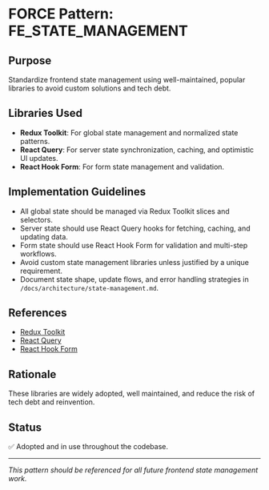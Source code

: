 # FORCE Pattern: FE_STATE_MANAGEMENT

## Purpose
Standardize frontend state management using well-maintained, popular libraries to avoid custom solutions and tech debt.

## Libraries Used
- **Redux Toolkit**: For global state management and normalized state patterns.
- **React Query**: For server state synchronization, caching, and optimistic UI updates.
- **React Hook Form**: For form state management and validation.

## Implementation Guidelines
- All global state should be managed via Redux Toolkit slices and selectors.
- Server state should use React Query hooks for fetching, caching, and updating data.
- Form state should use React Hook Form for validation and multi-step workflows.
- Avoid custom state management libraries unless justified by a unique requirement.
- Document state shape, update flows, and error handling strategies in `/docs/architecture/state-management.md`.

## References
- [Redux Toolkit](https://redux-toolkit.js.org/)
- [React Query](https://tanstack.com/query/latest)
- [React Hook Form](https://react-hook-form.com/)

## Rationale
These libraries are widely adopted, well maintained, and reduce the risk of tech debt and reinvention.

## Status
✅ Adopted and in use throughout the codebase.

---
*This pattern should be referenced for all future frontend state management work.*
